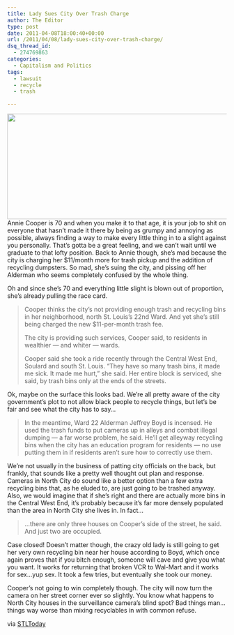 ```yaml
---
title: Lady Sues City Over Trash Charge
author: The Editor
type: post
date: 2011-04-08T18:00:40+00:00
url: /2011/04/08/lady-sues-city-over-trash-charge/
dsq_thread_id:
  - 274769863
categories:
  - Capitalism and Politics
tags:
  - lawsuit
  - recycle
  - trash

---
```

[<img class="aligncenter size-full wp-image-9593" title="recycle" src="http://media.punchingkitty.com/wordpress/2011/04/recycle.jpeg" alt="" width="600" height="242" />][1]Annie Cooper is 70 and when you make it to that age, it is your job to shit on everyone that hasn&#8217;t made it there by being as grumpy and annoying as possible, always finding a way to make every little thing in to a slight against you personally. That&#8217;s gotta be a great feeling, and we can&#8217;t wait until we graduate to that lofty position. Back to Annie though, she&#8217;s mad because the city is charging her $11/month more for trash pickup and the addition of recycling dumpsters. So mad, she&#8217;s suing the city, and pissing off her Alderman who seems completely confused by the whole thing.

Oh and since she&#8217;s 70 and everything little slight is blown out of proportion, she&#8217;s already pulling the race card.

> Cooper thinks the city&#8217;s not providing enough trash and recycling bins in her neighborhood, north St. Louis&#8217;s 22nd Ward. And yet she&#8217;s still being charged the new $11-per-month trash fee.
> 
> The city is providing such services, Cooper said, to residents in wealthier — and whiter — wards.
> 
> Cooper said she took a ride recently through the Central West End, Soulard and south St. Louis. &#8220;They have so many trash bins, it made me sick. It made me hurt,&#8221; she said. Her entire block is serviced, she said, by trash bins only at the ends of the streets.

Ok, maybe on the surface this looks bad. We&#8217;re all pretty aware of the city government&#8217;s plot to not allow black people to recycle things, but let&#8217;s be fair and see what the city has to say&#8230;

> In the meantime, Ward 22 Alderman Jeffrey Boyd is incensed. He used the trash funds to put cameras up in alleys and combat illegal dumping — a far worse problem, he said. He&#8217;ll get alleyway recycling bins when the city has an education program for residents — no use putting them in if residents aren&#8217;t sure how to correctly use them.

We&#8217;re not usually in the business of patting city officials on the back, but frankly, that sounds like a pretty well thought out plan and response. Cameras in North City do sound like a better option than a few extra recycling bins that, as he eluded to, are just going to be trashed anyway. Also, we would imagine that if she&#8217;s right and there are actually more bins in the Central West End, it&#8217;s probably because it&#8217;s far more densely populated than the area in North City she lives in. In fact&#8230;

> &#8230;there are only three houses on Cooper&#8217;s side of the street, he said. And just two are occupied.

Case closed! Doesn&#8217;t matter though, the crazy old lady is still going to get her very own recycling bin near her house according to Boyd, which once again proves that if you bitch enough, someone will cave and give you what you want. It works for returning that broken VCR to Wal-Mart and it works for sex&#8230;yup sex. It took a few tries, but eventually she took our money.

Cooper&#8217;s not going to win completely though. The city will now turn the camera on her street corner ever so slightly. You know what happens to North City houses in the surveillance camera&#8217;s blind spot? Bad things man&#8230;things way worse than mixing recyclables in with common refuse.

via <a href="http://www.stltoday.com/news/local/govt-and-politics/political-fix/article_5da9638e-614b-11e0-8740-0019bb30f31a.html" target="_blank">STLToday</a>

 [1]: http://media.punchingkitty.com/wordpress/2011/04/recycle.jpeg